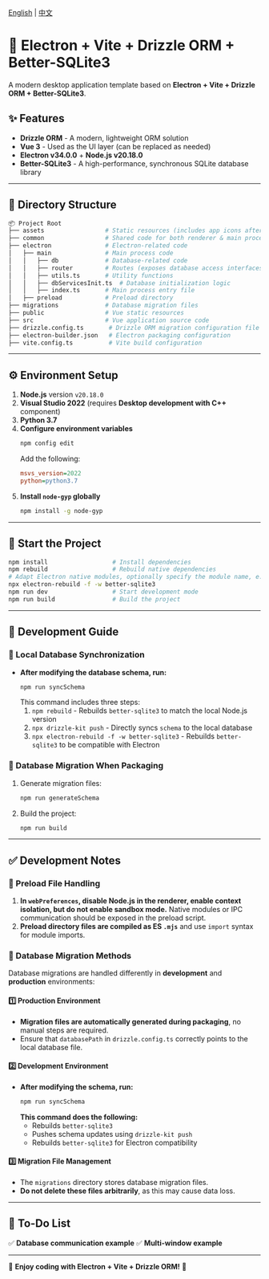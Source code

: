 [English](README.md) | [中文](README.zh.md)

# 🚀 Electron + Vite + Drizzle ORM + Better-SQLite3

A modern desktop application template based on **Electron + Vite + Drizzle ORM + Better-SQLite3**.

## ✨ Features
- **Drizzle ORM** - A modern, lightweight ORM solution
- **Vue 3** - Used as the UI layer (can be replaced as needed)
- **Electron v34.0.0** + **Node.js v20.18.0**
- **Better-SQLite3** - A high-performance, synchronous SQLite database library

---

## 📂 Directory Structure

```bash
📦 Project Root
├── assets                 # Static resources (includes app icons after packaging)
├── common                 # Shared code for both renderer & main processes
├── electron               # Electron-related code
│   ├── main               # Main process code
│   │   ├── db             # Database-related code
│   │   ├── router         # Routes (exposes database access interfaces)
│   │   ├── utils.ts       # Utility functions
│   │   ├── dbServicesInit.ts  # Database initialization logic
│   │   ├── index.ts       # Main process entry file
│   ├── preload            # Preload directory
├── migrations             # Database migration files
├── public                 # Vue static resources
├── src                    # Vue application source code
├── drizzle.config.ts       # Drizzle ORM migration configuration file
├── electron-builder.json   # Electron packaging configuration
├── vite.config.ts          # Vite build configuration
```

---

## ⚙️ Environment Setup

1. **Node.js** version `v20.18.0`
2. **Visual Studio 2022** (requires **Desktop development with C++** component)
3. **Python 3.7**
4. **Configure environment variables**
   ```sh
   npm config edit
   ```
   Add the following:
   ```ini
   msvs_version=2022
   python=python3.7
   ```
5. **Install `node-gyp` globally**
   ```sh
   npm install -g node-gyp
   ```

---

## 🚀 Start the Project

```sh
npm install                  # Install dependencies
npm rebuild                  # Rebuild native dependencies
# Adapt Electron native modules, optionally specify the module name, e.g., better-sqlite3.
npx electron-rebuild -f -w better-sqlite3 
npm run dev                  # Start development mode
npm run build                # Build the project
```

---

## 🔨 Development Guide

### **📌 Local Database Synchronization**
- **After modifying the database schema, run:**
  ```sh
  npm run syncSchema
  ```
  This command includes three steps:
  1. `npm rebuild` - Rebuilds `better-sqlite3` to match the local Node.js version
  2. `npx drizzle-kit push` - Directly syncs `schema` to the local database
  3. `npx electron-rebuild -f -w better-sqlite3` - Rebuilds `better-sqlite3` to be compatible with Electron

### **📌 Database Migration When Packaging**
1. Generate migration files:
   ```sh
   npm run generateSchema
   ```
2. Build the project:
   ```sh
   npm run build
   ```

---

## ✅ Development Notes

### **📌 Preload File Handling**
1. **In `webPreferences`, disable Node.js in the renderer, enable context isolation, but do not enable sandbox mode.** Native modules or IPC communication should be exposed in the preload script.
2. **Preload directory files are compiled as ES `.mjs`** and use `import` syntax for module imports.

### **📌 Database Migration Methods**
Database migrations are handled differently in **development** and **production** environments:

#### **1️⃣ Production Environment**
- **Migration files are automatically generated during packaging**, no manual steps are required.
- Ensure that `databasePath` in `drizzle.config.ts` correctly points to the local database file.

#### **2️⃣ Development Environment**
- **After modifying the schema, run:**
  ```sh
  npm run syncSchema
  ```
  **This command does the following:**
  - Rebuilds `better-sqlite3`
  - Pushes schema updates using `drizzle-kit push`
  - Rebuilds `better-sqlite3` for Electron compatibility

#### **3️⃣ Migration File Management**
- The `migrations` directory stores database migration files.
- **Do not delete these files arbitrarily**, as this may cause data loss.

---

## 📌 To-Do List
✅ **Database communication example**
✅ **Multi-window example**

---

🎉 **Enjoy coding with Electron + Vite + Drizzle ORM!** 🚀

